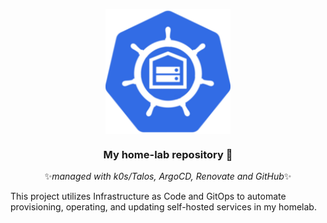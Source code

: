 <div align="center">
<p align="center"><img style="display: block; margin: auto; width: 200px;"  src="docs/src/pictures/k8s-home.png"></p>

<!-- markdownlint-disable no-trailing-punctuation -->

### My home-lab repository :rocket:

✨*managed with k0s/Talos, ArgoCD, Renovate and GitHub*✨
</div>

<div align="center">
</div>

This project utilizes Infrastructure as Code and GitOps to automate provisioning, operating, and updating self-hosted services in my homelab. 
